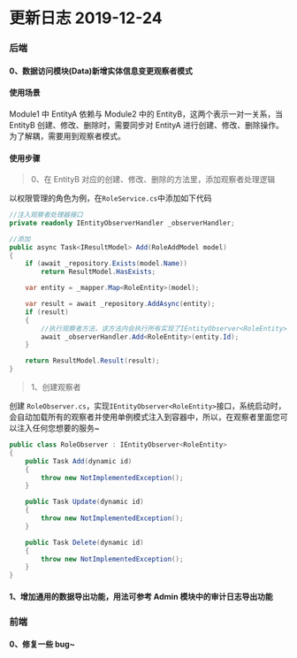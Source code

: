# 更新日志 2019-12-24

### 后端

#### 0、数据访问模块(Data)新增实体信息变更观察者模式

#### 使用场景

Module1 中 EntityA 依赖与 Module2 中的 EntityB，这两个表示一对一关系，当 EntityB 创建、修改、删除时，需要同步对 EntityA 进行创建、修改、删除操作。为了解耦，需要用到观察者模式。

#### 使用步骤

> 0、在 EntityB 对应的创建、修改、删除的方法里，添加观察者处理逻辑

以权限管理的角色为例，在`RoleService.cs`中添加如下代码

```csharp
//注入观察者处理器接口
private readonly IEntityObserverHandler _observerHandler;

//添加
public async Task<IResultModel> Add(RoleAddModel model)
{
    if (await _repository.Exists(model.Name))
        return ResultModel.HasExists;

    var entity = _mapper.Map<RoleEntity>(model);

    var result = await _repository.AddAsync(entity);
    if (result)
    {
        //执行观察者方法，该方法内会执行所有实现了IEntityObserver<RoleEntity>接口的观察者
        await _observerHandler.Add<RoleEntity>(entity.Id);
    }

    return ResultModel.Result(result);
}
```

> 1、创建观察者

创建 `RoleObserver.cs`，实现`IEntityObserver<RoleEntity>`接口，系统启动时，会自动加载所有的观察者并使用单例模式注入到容器中，所以，在观察者里面您可以注入任何您想要的服务~

```csharp
public class RoleObserver : IEntityObserver<RoleEntity>
{
    public Task Add(dynamic id)
    {
        throw new NotImplementedException();
    }

    public Task Update(dynamic id)
    {
        throw new NotImplementedException();
    }

    public Task Delete(dynamic id)
    {
        throw new NotImplementedException();
    }
}
```

#### 1、增加通用的数据导出功能，用法可参考 Admin 模块中的审计日志导出功能

### 前端

#### 0、修复一些 bug~
